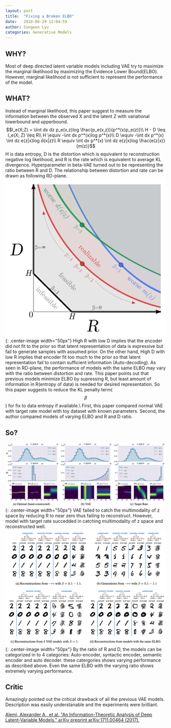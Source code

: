 ```yaml
---
layout: post
title:  "Fixing a Broken ELBO"
date:   2018-06-29 12:04:59
author: Sungwon Lyu
categories: Generative Models
---
```


## WHY? 
Most of deep directed latent variable models including VAE try to maximize the marginal likelihood by maximizing the Evidence Lower Bound(ELBO). However, marginal likelihood is not sufficient to represent the performance of the model. 

## WHAT?
Instead of marginal likelihood, this paper suggest to measure the information between the observed X and the latent Z with variational lowerbound and upperbound.
$$I_e(X;Z) = \iint dx dz p_e(x,z)log \frac{p_e(x,z)}{p^*(x)p_e(z)}\\
H - D \leq I_e(X; Z) \leq R\\
H \equiv -\int dx p^*(x)log p^*(x)\\
D \equiv -\int dx p^*(x) \int dz e(z|x)log d(x|z)\\
R \equiv \int dx p^*(x) \int dz e(z|x)log \frac{e(z|x)}{m(z)}$$
H is data entropy, D is the distortion which is equivalent to reconstruction negative log likelihood, and R is the rate which is equivalent to average KL divergence. Hyperparameter in beta-VAE turned out to be representing the ratio between R and D. The relationship between distortion and rate can be drawn as following RD-plane.
![image](/assets/images/fbe1.png){: .center-image width="50px"}
High R with low D implies that the encoder did not fit to the prior so that latent representation of data is expressive but fail to generate samples with assumed prior. On the other hand, High D with low R implies that encoder fit too much to the prior so that latent representation fail to contain sufficient information (Auto-decoding). As seen in RD-plane, the performance of models with the same ELBO may vary with the ratio between distortion and rate. This paper points out that previous models minimize ELBO by supressing R, but least amount of information in R(entropy of data) is needed for desired representation. So this paper suggests to reduce the KL penalty term($$\beta$$) for fix to data entropy if available.\\
First, this paper compared normal VAE with target rate model with toy dataset with known parameters. Second, the author compared models of varying ELBO and R and D ratio.

## So?
![image](/assets/images/fbe2.png){: .center-image width="50px"}
VAE failed to catch the multimodality of z space by reducing R to near zero thus failing to reconstruct. However, model with target rate succedded in catching multimodality of z space and reconstructed well.
![image](/assets/images/fbe3.png){: .center-image width="50px"}
By the ratio of R and D, the models can be categorized in to 4 categories: Auto-encoder, syntactic encoder, semantic encoder and auto decoder. these catergories shows varying performance as described above. Even the same ELBO with the varying ratio shows extremely varying performance. 

## Critic
Amazingly pointed out the critical drawback of all the previous VAE models. Description was easily understanable and the experiments were brilliant.

[Alemi, Alexander A., et al. "An Information-Theoretic Analysis of Deep Latent-Variable Models." arXiv preprint arXiv:1711.00464 (2017).](https://arxiv.org/abs/1711.00464)